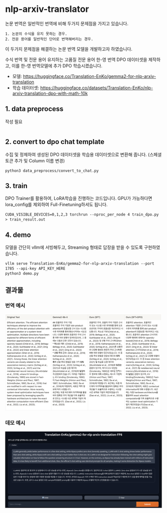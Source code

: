 # nlp-arxiv-translator

논문 번역은 일반적인 번역에 비해 두가지 문제점을 가지고 있습니다.
```
1. 논문의 수식을 유지 못하는 경우.
2. 전문 용어를 일반적인 단어로 번역해버리는 경우.
```
이 두가지 문제점을 해결하는 논문 번역 모델을 개발하고자 하였습니다. 

수식 번역 및 전문 용어 유지하는 고품질 전문 용어 한-영 번역 DPO 데이터셋을 제작하고, 이를 한-영 번역모델에 추가 DPO 학습시켰습니다.

- 모델: https://huggingface.co/Translation-EnKo/gemma2-for-nlp-arxiv-translation
- 학습 데이터셋: https://huggingface.co/datasets/Translation-EnKo/nlp-arxiv-translation-dpo-with-math-10k


## 1. data preprocess
작성 필요
```
```

## 2. convert to dpo chat template
수집 및 정제하여 생성된 DPO 데이터셋을 학습용 데이터셋으로 변환해 줍니다. (스페셜 토큰 추가 및 Column 이름 변경)
```
python3 data_preprocess/convert_to_chat.py
```

## 3. train
DPO Trainer를 활용하여, LoRA학습을 진행하는 코드입니다. GPU가 가능하다면 lora_config를 제외하여 Full-Finetuning하셔도 됩니다.
```
CUDA_VISIBLE_DEVICES=0,1,2,3 torchrun --nproc_per_node 4 train_dpo.py > train_result.out
```

## 4. demo
모델을 간단히 vllm에 서빙해두고, Streaming 형태로 답장을 받을 수 있도록 구현하였습니다. 
```
vllm serve Translation-EnKo/gemma2-for-nlp-arxiv-translation --port 1785 --api-key API_KEY_HERE
python3 demo.py
```


## 결과물

### 번역 예시
![alt text](images/image_translation_sample.png)

### 데모 예시
![alt text](images/image_demo_sample.png)
